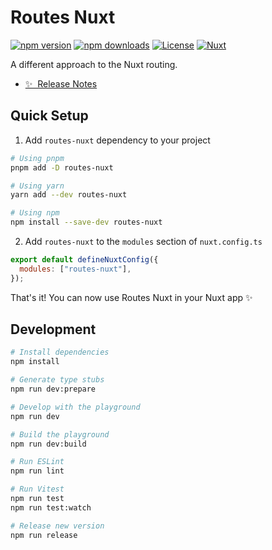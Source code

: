 <!--
Get your module up and running quickly.

Find and replace all on all files (CMD+SHIFT+F):
- Name: My Module
- Package name: routes-nuxt
- Description: My new Nuxt module
-->

# Routes Nuxt

[![npm version][npm-version-src]][npm-version-href]
[![npm downloads][npm-downloads-src]][npm-downloads-href]
[![License][license-src]][license-href]
[![Nuxt][nuxt-src]][nuxt-href]

A different approach to the Nuxt routing.

- [✨ &nbsp;Release Notes](/CHANGELOG.md)
  <!-- - [🏀 Online playground](https://stackblitz.com/github/your-org/routes-nuxt?file=playground%2Fapp.vue) -->
  <!-- - [📖 &nbsp;Documentation](https://example.com) -->

<!--
## Features

Highlight some of the features your module provide here
- ⛰ &nbsp;Foo
- 🚠 &nbsp;Bar
- 🌲 &nbsp;Baz
 -->

## Quick Setup

1. Add `routes-nuxt` dependency to your project

```bash
# Using pnpm
pnpm add -D routes-nuxt

# Using yarn
yarn add --dev routes-nuxt

# Using npm
npm install --save-dev routes-nuxt
```

2. Add `routes-nuxt` to the `modules` section of `nuxt.config.ts`

```js
export default defineNuxtConfig({
  modules: ["routes-nuxt"],
});
```

That's it! You can now use Routes Nuxt in your Nuxt app ✨

## Development

```bash
# Install dependencies
npm install

# Generate type stubs
npm run dev:prepare

# Develop with the playground
npm run dev

# Build the playground
npm run dev:build

# Run ESLint
npm run lint

# Run Vitest
npm run test
npm run test:watch

# Release new version
npm run release
```

<!-- Badges -->

[npm-version-src]: https://img.shields.io/npm/v/routes-nuxt/latest.svg?style=flat&colorA=18181B&colorB=28CF8D
[npm-version-href]: https://npmjs.com/package/routes-nuxt
[npm-downloads-src]: https://img.shields.io/npm/dm/routes-nuxt.svg?style=flat&colorA=18181B&colorB=28CF8D
[npm-downloads-href]: https://npmjs.com/package/routes-nuxt
[license-src]: https://img.shields.io/npm/l/routes-nuxt.svg?style=flat&colorA=18181B&colorB=28CF8D
[license-href]: https://npmjs.com/package/routes-nuxt
[nuxt-src]: https://img.shields.io/badge/Nuxt-18181B?logo=nuxt.js
[nuxt-href]: https://nuxt.com
